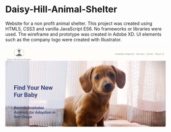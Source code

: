 # Daisy-Hill-Animal-Shelter

Website for a non profit animal shelter. This project was created using HTML5, CSS3 and vanilla JavaScript ES6. No frameworks or libraries were used. The wireframe and prototype was created in Adobe XD. UI elements such as the company logo were created with Illustrator.

![screenshot](https://github.com/Andrew-Is-Creating/Daisy-Hill-Animal-Shelter/blob/master/Assets/Index%20screenshot.PNG)
